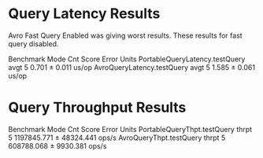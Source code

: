  # Query Latency Results
 
Avro Fast Query Enabled was giving worst results.
These results for fast query disabled.  
 
Benchmark                       Mode  Cnt  Score   Error  Units
PortableQueryLatency.testQuery  avgt    5  0.701 ± 0.011  us/op
AvroQueryLatency.testQuery      avgt    5  1.585 ± 0.061  us/op

 # Query Throughput Results
 
Benchmark                     Mode  Cnt        Score       Error  Units
PortableQueryThpt.testQuery  thrpt    5  1197845.771 ± 48324.441  ops/s
AvroQueryThpt.testQuery      thrpt    5   608788.068 ± 9930.381   ops/s
